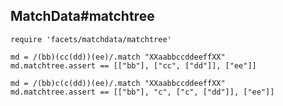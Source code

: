 ## MatchData#matchtree

    require 'facets/matchdata/matchtree'

    md = /(bb)(cc(dd))(ee)/.match "XXaabbccddeeffXX"
    md.matchtree.assert == [["bb"], ["cc", ["dd"]], ["ee"]]

    md = /(bb)c(c(dd))(ee)/.match "XXaabbccddeeffXX"
    md.matchtree.assert == [["bb"], "c", ["c", ["dd"]], ["ee"]]

